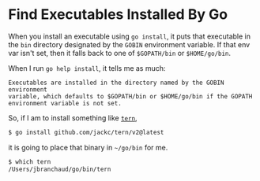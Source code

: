 # Find Executables Installed By Go

When you install an executable using `go install`, it puts that executable in
the `bin` directory designated by the `GOBIN` environment variable. If that env
var isn't set, then it falls back to one of `$GOPATH/bin` or `$HOME/go/bin`.

When I run `go help install`, it tells me as much:

```
Executables are installed in the directory named by the GOBIN environment
variable, which defaults to $GOPATH/bin or $HOME/go/bin if the GOPATH
environment variable is not set.
```

So, if I am to install something like [`tern`](https://github.com/jackc/tern),

```bash
$ go install github.com/jackc/tern/v2@latest
```

it is going to place that binary in `~/go/bin` for me.

```bash
$ which tern
/Users/jbranchaud/go/bin/tern
```

